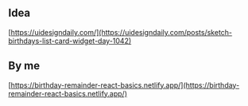 ## Idea

[https://uidesigndaily.com/](https://uidesigndaily.com/posts/sketch-birthdays-list-card-widget-day-1042)

## By me

[https://birthday-remainder-react-basics.netlify.app/](https://birthday-remainder-react-basics.netlify.app/)
